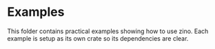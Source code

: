 # Examples

This folder contains practical examples showing how to use zino.
Each example is setup as its own crate so its dependencies are clear.
